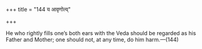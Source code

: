 +++
title = "144 य आवृणोत्य्"

+++

He who rightly fills one’s both ears with the Veda should be regarded as his Father and Mother; one should not, at any time, do him harm.—(144)